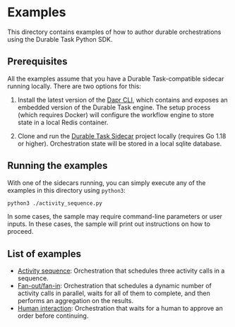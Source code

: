# Examples

This directory contains examples of how to author durable orchestrations using the Durable Task Python SDK.

## Prerequisites

All the examples assume that you have a Durable Task-compatible sidecar running locally. There are two options for this:

1. Install the latest version of the [Dapr CLI](https://docs.dapr.io/getting-started/install-dapr-cli/), which contains and exposes an embedded version of the Durable Task engine. The setup process (which requires Docker) will configure the workflow engine to store state in a local Redis container.

1. Clone and run the [Durable Task Sidecar](https://github.com/microsoft/durabletask-go) project locally (requires Go 1.18 or higher). Orchestration state will be stored in a local sqlite database.

## Running the examples

With one of the sidecars running, you can simply execute any of the examples in this directory using `python3`:

```sh
python3 ./activity_sequence.py
```

In some cases, the sample may require command-line parameters or user inputs. In these cases, the sample will print out instructions on how to proceed.

## List of examples

- [Activity sequence](./activity_sequence.py): Orchestration that schedules three activity calls in a sequence.
- [Fan-out/fan-in](./fanout_fanin.py): Orchestration that schedules a dynamic number of activity calls in parallel, waits for all of them to complete, and then performs an aggregation on the results.
- [Human interaction](./human_interaction.py): Orchestration that waits for a human to approve an order before continuing.